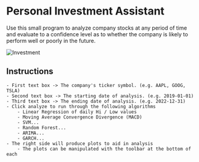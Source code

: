 # Personal Investment Assistant
Use this small program to analyze company stocks at any period of time and evaluate to a confidence level as 
to whether the company is likely to perform well or poorly in the future. 

![Investment](https://i.imgur.com/ajdYtEq.png)

## Instructions
    - First text box -> The company's ticker symbol. (e.g. AAPL, GOOG, TSLA)
    - Second text box -> The starting date of analysis. (e.g. 2019-01-01)
    - Third text box -> The ending date of analysis. (e.g. 2022-12-31)
    - Click analyze to run through the following algorithms
        - Linear Regression of daily Hi / Low values
        - Moving Average Convergence Divergence (MACD)
        - SVM...
        - Random Forest...
        - ARIMA...
        - GARCH...
    - The right side will produce plots to aid in analysis
        - The plots can be manipulated with the toolbar at the bottom of each


